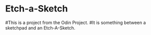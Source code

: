 # Etch-a-Sketch
#This is a project from the Odin Project.
#It is something between a sketchpad and an Etch-A-Sketch.